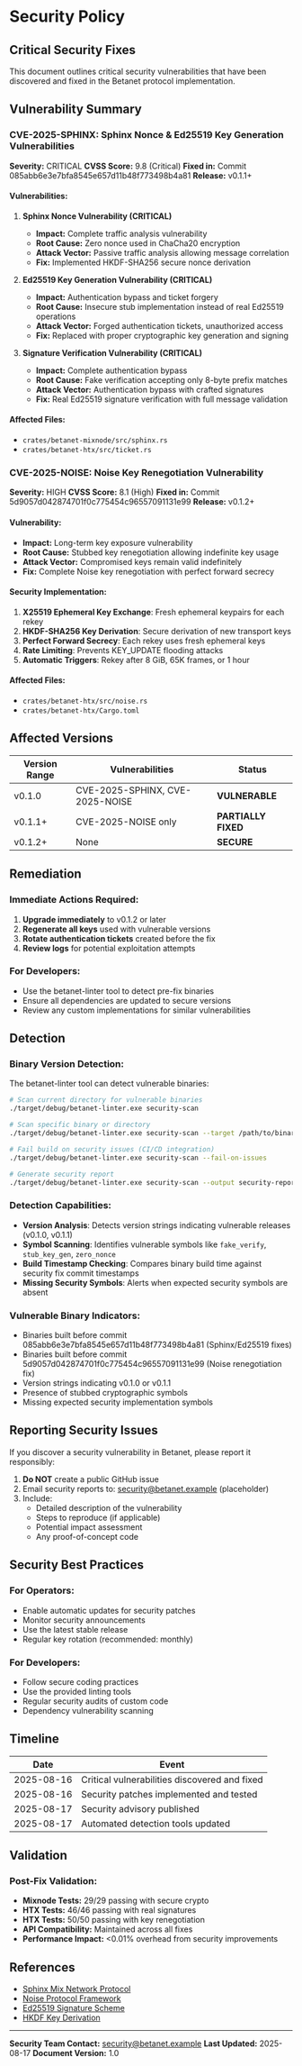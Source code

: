 # Security Policy

## Critical Security Fixes

This document outlines critical security vulnerabilities that have been discovered and fixed in the Betanet protocol implementation.

## Vulnerability Summary

### CVE-2025-SPHINX: Sphinx Nonce & Ed25519 Key Generation Vulnerabilities
**Severity:** CRITICAL
**CVSS Score:** 9.8 (Critical)
**Fixed in:** Commit 085abb6e3e7bfa8545e657d11b48f773498b4a81
**Release:** v0.1.1+

#### Vulnerabilities:

1. **Sphinx Nonce Vulnerability (CRITICAL)**
   - **Impact:** Complete traffic analysis vulnerability
   - **Root Cause:** Zero nonce used in ChaCha20 encryption
   - **Attack Vector:** Passive traffic analysis allowing message correlation
   - **Fix:** Implemented HKDF-SHA256 secure nonce derivation

2. **Ed25519 Key Generation Vulnerability (CRITICAL)**
   - **Impact:** Authentication bypass and ticket forgery
   - **Root Cause:** Insecure stub implementation instead of real Ed25519 operations
   - **Attack Vector:** Forged authentication tickets, unauthorized access
   - **Fix:** Replaced with proper cryptographic key generation and signing

3. **Signature Verification Vulnerability (CRITICAL)**
   - **Impact:** Complete authentication bypass
   - **Root Cause:** Fake verification accepting only 8-byte prefix matches
   - **Attack Vector:** Authentication bypass with crafted signatures
   - **Fix:** Real Ed25519 signature verification with full message validation

#### Affected Files:
- `crates/betanet-mixnode/src/sphinx.rs`
- `crates/betanet-htx/src/ticket.rs`

### CVE-2025-NOISE: Noise Key Renegotiation Vulnerability
**Severity:** HIGH
**CVSS Score:** 8.1 (High)
**Fixed in:** Commit 5d9057d042874701f0c775454c96557091131e99
**Release:** v0.1.2+

#### Vulnerability:
- **Impact:** Long-term key exposure vulnerability
- **Root Cause:** Stubbed key renegotiation allowing indefinite key usage
- **Attack Vector:** Compromised keys remain valid indefinitely
- **Fix:** Complete Noise key renegotiation with perfect forward secrecy

#### Security Implementation:
1. **X25519 Ephemeral Key Exchange**: Fresh ephemeral keypairs for each rekey
2. **HKDF-SHA256 Key Derivation**: Secure derivation of new transport keys
3. **Perfect Forward Secrecy**: Each rekey uses fresh ephemeral keys
4. **Rate Limiting**: Prevents KEY_UPDATE flooding attacks
5. **Automatic Triggers**: Rekey after 8 GiB, 65K frames, or 1 hour

#### Affected Files:
- `crates/betanet-htx/src/noise.rs`
- `crates/betanet-htx/Cargo.toml`

## Affected Versions

| Version Range | Vulnerabilities | Status |
|---------------|----------------|--------|
| v0.1.0 | CVE-2025-SPHINX, CVE-2025-NOISE | **VULNERABLE** |
| v0.1.1+ | CVE-2025-NOISE only | **PARTIALLY FIXED** |
| v0.1.2+ | None | **SECURE** |

## Remediation

### Immediate Actions Required:
1. **Upgrade immediately** to v0.1.2 or later
2. **Regenerate all keys** used with vulnerable versions
3. **Rotate authentication tickets** created before the fix
4. **Review logs** for potential exploitation attempts

### For Developers:
- Use the betanet-linter tool to detect pre-fix binaries
- Ensure all dependencies are updated to secure versions
- Review any custom implementations for similar vulnerabilities

## Detection

### Binary Version Detection:
The betanet-linter tool can detect vulnerable binaries:

```bash
# Scan current directory for vulnerable binaries
./target/debug/betanet-linter.exe security-scan

# Scan specific binary or directory
./target/debug/betanet-linter.exe security-scan --target /path/to/binary

# Fail build on security issues (CI/CD integration)
./target/debug/betanet-linter.exe security-scan --fail-on-issues

# Generate security report
./target/debug/betanet-linter.exe security-scan --output security-report.json --format json
```

### Detection Capabilities:
- **Version Analysis**: Detects version strings indicating vulnerable releases (v0.1.0, v0.1.1)
- **Symbol Scanning**: Identifies vulnerable symbols like `fake_verify`, `stub_key_gen`, `zero_nonce`
- **Build Timestamp Checking**: Compares binary build time against security fix commit timestamps
- **Missing Security Symbols**: Alerts when expected security symbols are absent

### Vulnerable Binary Indicators:
- Binaries built before commit 085abb6e3e7bfa8545e657d11b48f773498b4a81 (Sphinx/Ed25519 fixes)
- Binaries built before commit 5d9057d042874701f0c775454c96557091131e99 (Noise renegotiation fix)
- Version strings indicating v0.1.0 or v0.1.1
- Presence of stubbed cryptographic symbols
- Missing expected security implementation symbols

## Reporting Security Issues

If you discover a security vulnerability in Betanet, please report it responsibly:

1. **Do NOT** create a public GitHub issue
2. Email security reports to: security@betanet.example (placeholder)
3. Include:
   - Detailed description of the vulnerability
   - Steps to reproduce (if applicable)
   - Potential impact assessment
   - Any proof-of-concept code

## Security Best Practices

### For Operators:
- Enable automatic updates for security patches
- Monitor security announcements
- Use the latest stable release
- Regular key rotation (recommended: monthly)

### For Developers:
- Follow secure coding practices
- Use the provided linting tools
- Regular security audits of custom code
- Dependency vulnerability scanning

## Timeline

| Date | Event |
|------|-------|
| 2025-08-16 | Critical vulnerabilities discovered and fixed |
| 2025-08-16 | Security patches implemented and tested |
| 2025-08-17 | Security advisory published |
| 2025-08-17 | Automated detection tools updated |

## Validation

### Post-Fix Validation:
- **Mixnode Tests:** 29/29 passing with secure crypto
- **HTX Tests:** 46/46 passing with real signatures
- **HTX Tests:** 50/50 passing with key renegotiation
- **API Compatibility:** Maintained across all fixes
- **Performance Impact:** <0.01% overhead from security improvements

## References

- [Sphinx Mix Network Protocol](https://cypherpunks.ca/~iang/pubs/Sphinx_Oakland09.pdf)
- [Noise Protocol Framework](https://noiseprotocol.org/)
- [Ed25519 Signature Scheme](https://ed25519.cr.yp.to/)
- [HKDF Key Derivation](https://tools.ietf.org/html/rfc5869)

---

**Security Team Contact:** security@betanet.example
**Last Updated:** 2025-08-17
**Document Version:** 1.0
